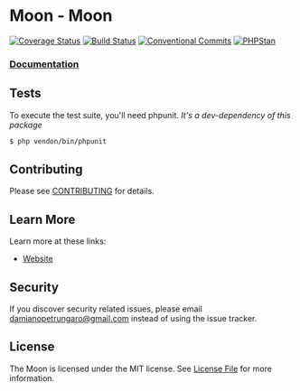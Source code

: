 # Moon - Moon

[![Coverage Status](https://coveralls.io/repos/github/moon-php/moon/badge.svg)](https://coveralls.io/github/moon-php/moon)
[![Build Status](https://travis-ci.org/moon-php/moon.svg?branch=master)](https://travis-ci.org/moon-php/moon)
[![Conventional Commits](https://img.shields.io/badge/Conventional%20Commits-1.0.0-yellow.svg)](https://conventionalcommits.org)
[![PHPStan](https://img.shields.io/badge/PHPStan-enabled-brightgreen.svg?style=flat)](https://github.com/phpstan/phpstan)

### [Documentation](http://moon-php.com/docs/moon/)

## Tests

To execute the test suite, you'll need phpunit.
_It's a dev-dependency of this package_

```bash
$ php vendon/bin/phpunit
```

## Contributing

Please see [CONTRIBUTING](CONTRIBUTING.md) for details.

## Learn More

Learn more at these links:

- [Website](http://moon-php.com)

## Security

If you discover security related issues, please email damianopetrungaro@gmail.com instead of using the issue tracker.

## License

The Moon is licensed under the MIT license. See [License File](LICENSE.md) for more information.

